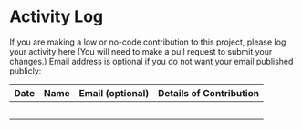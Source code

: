 # Activity Log

If you are making a low or no-code contribution to this project, please log your activity here (You will need to make a pull request to submit your changes.) Email address is optional if you do not want your email published publicly: 


| Date | Name | Email (optional) | Details of Contribution |
| ------ | ------ | ------ | ------ |
| | | | |
| | | | |
| | | | |
| | | | |
| | | | |
